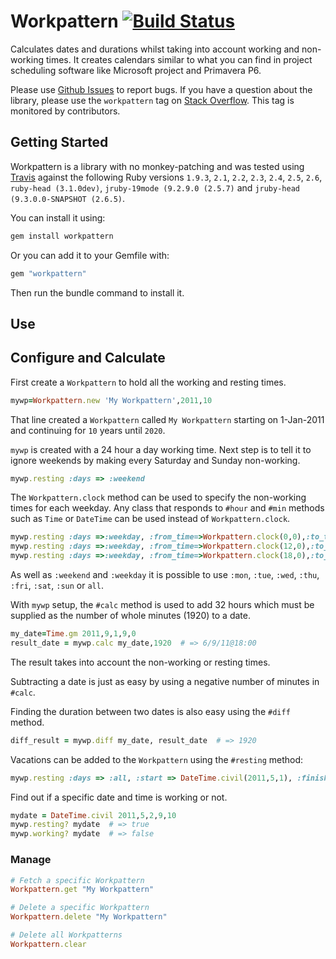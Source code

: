 # Workpattern [![Build Status](https://secure.travis-ci.org/callenb/workpattern.png)](https://secure.travis-ci.org/callenb/workpattern.png)

Calculates dates and durations whilst taking into account working and non-working times.  It creates calendars similar to what you can find in project scheduling software like Microsoft project and Primavera P6.

Please use [Github Issues] to report bugs.  If you have a question about the library, please use the `workpattern` tag on [Stack Overflow].  This tag is monitored by contributors.

[Github Issues]: http://github.com/callenb/workpattern/issues
[Stack Overflow]: http://stackoverflow.com/questions/tagged/workpattern

## Getting Started

Workpattern is a library with no monkey-patching and was tested using [Travis](https://travis-ci.org) against the following Ruby versions `1.9.3`, `2.1`, `2.2`, `2.3`, `2.4`, `2.5`, `2.6`, `ruby-head (3.1.0dev)`, `jruby-19mode (9.2.9.0 (2.5.7)` and `jruby-head (9.3.0.0-SNAPSHOT (2.6.5)`.

You can install it using:
```sh
gem install workpattern
```

Or you can add it to your Gemfile with:

```sh
gem "workpattern"
```

Then run the bundle command to install it.

## Use

## Configure and Calculate

First create a `Workpattern` to hold all the working and resting times.

``` ruby
mywp=Workpattern.new 'My Workpattern',2011,10 
```
That line created a `Workpattern` called `My Workpattern` starting on 1-Jan-2011 and continuing for `10` years until `2020`.

`mywp` is created with a 24 hour a day working time.  Next step is to tell it to ignore weekends by making every Saturday and Sunday non-working.

``` ruby
mywp.resting :days => :weekend 
```

The `Workpattern.clock` method can be used to specify the non-working times for each weekday.  Any class that responds to `#hour` and `#min` methods such as `Time` or `DateTime` can be used instead of `Workpattern.clock`.

``` ruby
mywp.resting :days =>:weekday, :from_time=>Workpattern.clock(0,0),:to_time=>Workpattern.clock(8,59) 
mywp.resting :days =>:weekday, :from_time=>Workpattern.clock(12,0),:to_time=>Workpattern.clock(12,59) 
mywp.resting :days =>:weekday, :from_time=>Workpattern.clock(18,0),:to_time=>Workpattern.clock(23,59) 
```
As well as `:weekend` and `:weekday` it is possible to use `:mon`, `:tue`, `:wed`, `:thu`, `:fri`, `:sat`, `:sun` or `all`.

With `mywp` setup, the `#calc` method is used to add 32 hours which must be supplied as the number of whole minutes (1920) to a date.

``` ruby
my_date=Time.gm 2011,9,1,9,0 
result_date = mywp.calc my_date,1920  # => 6/9/11@18:00
```

The result takes into account the non-working or resting times.

Subtracting a date is just as easy by using a negative number of minutes in `#calc`.

Finding the duration between two dates is also easy using the `#diff` method.

``` ruby
diff_result = mywp.diff my_date, result_date  # => 1920
```

Vacations can be added to the `Workpattern` using the `#resting` method:

``` ruby
mywp.resting :days => :all, :start => DateTime.civil(2011,5,1), :finish => DateTime.civil(2011,5,7)
```
Find out if a specific date and time is working or not.

``` ruby
mydate = DateTime.civil 2011,5,2,9,10
mywp.resting? mydate  # => true
mywp.working? mydate  # => false
```

### Manage

``` ruby
# Fetch a specific Workpattern
Workpattern.get "My Workpattern"

# Delete a specific Workpattern
Workpattern.delete "My Workpattern"

# Delete all Workpatterns
Workpattern.clear
```